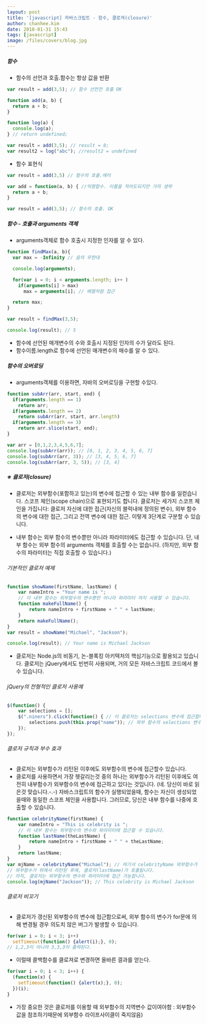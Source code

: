 ```yaml
---
layout: post
title: '[javascript] 자바스크립트 - 함수, 클로져(closure)'
author: chanhee.kim
date: 2018-01-31 15:43
tags: [javascript]
image: /files/covers/blog.jpg
---
```


##### 함수
- 함수의 선언과 호출.함수는 항상 값을 반환

``` javascript
var result = add(3,5); // 함수 선언전 호출 OK

function add(a, b) {
  return a + b;
}

function log(a) {
  console.log(a);
} // return undefined;

var result = add(3,5); // result = 8;
var result2 = log("abc"); //result2 = undefined
```

- 함수 표현식

``` javascript
var result = add(3,5) // 함수의 호출.에러

var add = function(a, b) { //익명함수. 이름을 적어도되지만 거의 생략
  return a + b;
}

var result = add(3,5); // 함수의 호출. OK
```

##### 함수 - 호출과 arguments 객체
- arguments객체로 함수 호출시 지정한 인자를 알 수 있다.

``` javascript
function findMax(a, b){
  var max = -Infinity // 음의 무한대

  console.log(arguments);

  for(var i = 0; i < arguments.length; i++ )
    if(arguments[i] > max)
      max = arguments[i]; // 배열처럼 접근

  return max;
}

var result = findMax(3,5);

console.log(result); // 5
```

- 함수에 선언된 매개변수의 수와 호출시 지정된 인자의 수가 달라도 된다.
- 함수이름.length로 함수에 선언된 매개변수의 매수를 알 수 있다.

##### 함수의 오버로딩
- arguments객체를 이용하면, 자바의 오버로딩을 구현할 수있다.

```javascript
function subArr(arr, start, end) {
  if(arguments.length == 1)
    return arr;
  if(arguments.length == 2)
    return subArr(arr, start, arr.length)
  if(arguments.length == 3)
    return arr.slice(start, end);
}

var arr = [0,1,2,3,4,5,6,7];
console.log(subArr(arr)); // [0, 1, 2, 3, 4, 5, 6, 7]
console.log(subArr(arr, 3)); // [3, 4, 5, 6, 7]
console.log(subArr(arr, 3, 5)); // [3, 4]
```

##### ※ 클로저(closure)
- 클로저는 외부함수(포함하고 있는)의 변수에 접근할 수 있는 내부 함수를 일컫습니다. 스코프 체인(scope chain)으로 표현되기도 합니다. 클로저는 세가지 스코프 체인을 가집니다: 클로저 자신에 대한 접근(자신의 블럭내에 정의된 변수), 외부 함수의 변수에 대한 접근, 그리고 전역 변수에 대한 접근. 이렇게 3단계로 구분할 수 있습니다.

- 내부 함수는 외부 함수의 변수뿐만 아니라 파라미터에도 접근할 수 있습니다. 단, 내부 함수는 외부 함수의 arguments 객체를 호출할 수는 없습니다. (하지만, 외부 함수의 파라미터는 직접 호출할 수 있습니다.)

###### 기본적인 클로저 예제

``` javascript
function showName(firstName, lastName) {
    var nameIntro = "Your name is ";
    // 이 내부 함수는 외부함수의 변수뿐만 아니라 파라미터 까지 사용할 수 있습니다.
    function makeFullName() {
        return nameIntro + firstName + " " + lastName;
    }
    return makeFullName();
}
var result = showName("Michael", "Jackson");

console.log(result); // Your name is Michael Jackson
```
- 클로저는 Node.js의 비동기, 논-블록킹 아키텍처의 핵심기능으로 활용되고 있습니다. 클로저는 jQuery에서도 빈번히 사용되며, 거의 모든 자바스크립트 코드에서 볼 수 있습니다.

###### jQuery의 전형적인 클로저 사용예

``` javascript
$(function() {
    var selections = [];
    $(".niners").click(function() { // 이 클로저는 selections 변수에 접근합니다.
        selections.push(this.prop("name")); // 외부 함수의 selections 변수를 갱신함
    });
});
```

###### 클로저 규칙과 부수 효과

- 클로저는 외부함수가 리턴된 이후에도 외부함수의 변수에 접근할수 있습니다.
- 클로저를 사용하면서 가장 헷갈리는것 중의 하나는 외부함수가 리턴된 이후에도 여전히 내부함수가 외부함수의 변수에 접근하고 있다는 것입니다. (네. 당신이 바로 읽은것 맞습니다.-.-) 자바스크립트의 함수가 실행되었을때, 함수는 자신이 생성되었을때와 동일한 스코프 체인을 사용합니다. 그러므로, 당신은 내부 함수를 나중에 호출할 수 있습니다.

``` javascript
function celebrityName(firstName) {
    var nameIntro = "This is celebrity is ";
    // 이 내부 함수는 외부함수의 변수와 파라미터에 접근할 수 있습니다.
    function lastName(theLastName) {
        return nameIntro + firstName + " " + theLastName;
    }
    return lastName;
}
var mjName = celebrityName("Michael"); // 여기서 celebrityName 외부함수가 리턴됩니다.
// 외부함수가 위에서 리턴된 후에, 클로저(lastName)가 호출됩니다.
// 아직, 클로저는 외부함수의 변수와 파라미터에 접근 가능합니다.
console.log(mjName("Jackson")); // This celebrity is Michael Jackson
```

###### 클로저 비꼬기
- 클로저가 갱신된 외부함수의 변수에 접근함으로써, 외부 함수의 변수가 for문에 의해 변경될 경우 의도치 않은 버그가 발생할 수 있습니다.

```javascript
for(var i = 0; i < 3; i++)
  setTimeout(function() {alert(i);}, 0);
// 1,2,3이 아니라 3,3,3이 출력된다.
```

- 이럴때 콜백함수를 클로져로 변경하면 올바른 결과를 얻는다.

```javascript
for(var i = 0; i < 3; i++) {
  (function(x) {
    setTimeout(function() {alert(x);}, 0);
  })(i);
}
```
- 가장 중요한 것은 클로저를 이용할 때 외부함수의 지역변수 값이여야함 : 외부함수 값을 참조하기때문에 외부함수 라이프사이클이 죽지않음)
